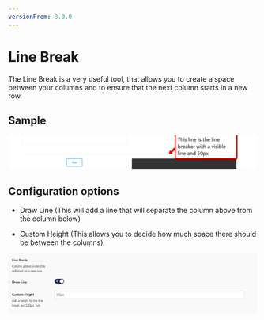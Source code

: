 ```yaml
---
versionFrom: 8.0.0
---
```


# Line Break

The Line Break is a very useful tool, that allows you to create a space between your columns and to ensure that the next column starts in a new row.

## Sample

![Line Break Frontend](images/Line-Breaker-Frontend.png)

## Configuration options

- Draw Line (This will add a line that will separate the column above from the column below)

- Custom Height (This allows you to decide how much space there should be between the columns)

![Line Break Backoffice](images/Line-Breaker-Backoffice.png)
